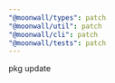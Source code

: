 ```yaml
---
"@moonwall/types": patch
"@moonwall/util": patch
"@moonwall/cli": patch
"@moonwall/tests": patch
---
```


pkg update
